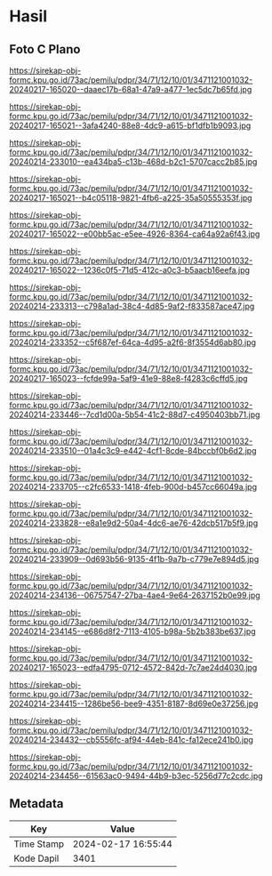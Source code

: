 # Hasil

## Foto C Plano

https://sirekap-obj-formc.kpu.go.id/73ac/pemilu/pdpr/34/71/12/10/01/3471121001032-20240217-165020--daaec17b-68a1-47a9-a477-1ec5dc7b65fd.jpg

https://sirekap-obj-formc.kpu.go.id/73ac/pemilu/pdpr/34/71/12/10/01/3471121001032-20240217-165021--3afa4240-88e8-4dc9-a615-bf1dfb1b9093.jpg

https://sirekap-obj-formc.kpu.go.id/73ac/pemilu/pdpr/34/71/12/10/01/3471121001032-20240214-233010--ea434ba5-c13b-468d-b2c1-5707cacc2b85.jpg

https://sirekap-obj-formc.kpu.go.id/73ac/pemilu/pdpr/34/71/12/10/01/3471121001032-20240217-165021--b4c05118-9821-4fb6-a225-35a50555353f.jpg

https://sirekap-obj-formc.kpu.go.id/73ac/pemilu/pdpr/34/71/12/10/01/3471121001032-20240217-165022--e00bb5ac-e5ee-4926-8364-ca64a92a6f43.jpg

https://sirekap-obj-formc.kpu.go.id/73ac/pemilu/pdpr/34/71/12/10/01/3471121001032-20240217-165022--1236c0f5-71d5-412c-a0c3-b5aacb16eefa.jpg

https://sirekap-obj-formc.kpu.go.id/73ac/pemilu/pdpr/34/71/12/10/01/3471121001032-20240214-233313--c798a1ad-38c4-4d85-9af2-f833587ace47.jpg

https://sirekap-obj-formc.kpu.go.id/73ac/pemilu/pdpr/34/71/12/10/01/3471121001032-20240214-233352--c5f687ef-64ca-4d95-a2f6-8f3554d6ab80.jpg

https://sirekap-obj-formc.kpu.go.id/73ac/pemilu/pdpr/34/71/12/10/01/3471121001032-20240217-165023--fcfde99a-5af9-41e9-88e8-f4283c6cffd5.jpg

https://sirekap-obj-formc.kpu.go.id/73ac/pemilu/pdpr/34/71/12/10/01/3471121001032-20240214-233446--7cd1d00a-5b54-41c2-88d7-c4950403bb71.jpg

https://sirekap-obj-formc.kpu.go.id/73ac/pemilu/pdpr/34/71/12/10/01/3471121001032-20240214-233510--01a4c3c9-e442-4cf1-8cde-84bccbf0b6d2.jpg

https://sirekap-obj-formc.kpu.go.id/73ac/pemilu/pdpr/34/71/12/10/01/3471121001032-20240214-233705--c2fc6533-1418-4feb-900d-b457cc66049a.jpg

https://sirekap-obj-formc.kpu.go.id/73ac/pemilu/pdpr/34/71/12/10/01/3471121001032-20240214-233828--e8a1e9d2-50a4-4dc6-ae76-42dcb517b5f9.jpg

https://sirekap-obj-formc.kpu.go.id/73ac/pemilu/pdpr/34/71/12/10/01/3471121001032-20240214-233909--0d693b56-9135-4f1b-9a7b-c779e7e894d5.jpg

https://sirekap-obj-formc.kpu.go.id/73ac/pemilu/pdpr/34/71/12/10/01/3471121001032-20240214-234136--06757547-27ba-4ae4-9e64-2637152b0e99.jpg

https://sirekap-obj-formc.kpu.go.id/73ac/pemilu/pdpr/34/71/12/10/01/3471121001032-20240214-234145--e686d8f2-7113-4105-b98a-5b2b383be637.jpg

https://sirekap-obj-formc.kpu.go.id/73ac/pemilu/pdpr/34/71/12/10/01/3471121001032-20240217-165023--edfa4795-0712-4572-842d-7c7ae24d4030.jpg

https://sirekap-obj-formc.kpu.go.id/73ac/pemilu/pdpr/34/71/12/10/01/3471121001032-20240214-234415--1286be56-bee9-4351-8187-8d69e0e37256.jpg

https://sirekap-obj-formc.kpu.go.id/73ac/pemilu/pdpr/34/71/12/10/01/3471121001032-20240214-234432--cb5556fc-af94-44eb-841c-fa12ece241b0.jpg

https://sirekap-obj-formc.kpu.go.id/73ac/pemilu/pdpr/34/71/12/10/01/3471121001032-20240214-234456--61563ac0-9494-44b9-b3ec-5256d77c2cdc.jpg


## Metadata

| Key        | Value               |
| ---------- | ------------------- |
| Time Stamp | 2024-02-17 16:55:44 |
| Kode Dapil | 3401                |



